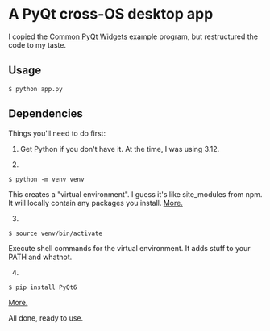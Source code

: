 # A PyQt cross-OS desktop app

I copied the [Common PyQt Widgets](https://github.com/pyqt/examples/blob/_/src/02%20PyQt%20Widgets) example program, but restructured the code to my taste.

## Usage

    $ python app.py

## Dependencies

Things you'll need to do first:

1. Get Python if you don't have it. At the time, I was using 3.12.

2.

    $ python -m venv venv

This creates a "virtual environment". I guess it's like site_modules from npm. It will locally contain any packages you install. [More.](https://docs.python.org/3/library/venv.html)

3.

    $ source venv/bin/activate

Execute shell commands for the virtual environment. It adds stuff to your PATH and whatnot.

4.

    $ pip install PyQt6

[More.](https://riverbankcomputing.com/software/pyqt/intro)

All done, ready to use.

